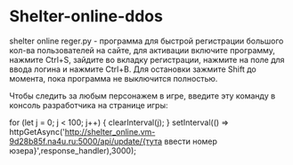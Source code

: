 # Shelter-online-ddos

shelter online reger.py - программа для быстрой регистрации большого кол-ва пользователей на сайте, для активации включите программу, нажмите Ctrl+S, зайдите во вкладку регистрации, нажмите на поле для ввода логина и нажмите Ctrl+B. Для остановки зажмите Shift до момента, пока программа не выключится полностью.

Чтобы следить за любым персонажем в игре, введите эту команду в консоль разработчика на странице игры:

for (let j = 0; j < 100; j++) {
clearInterval(j);
}
setInterval(() => httpGetAsync('http://shelter_online.vm-9d28b85f.na4u.ru:5000/api/update/{тута ввести номер юзера}',response_handler),3000);
